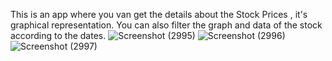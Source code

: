 This is an app where you van get the details about the Stock Prices , it's graphical representation.
You can also filter the graph and data of the stock according to the dates.
![Screenshot (2995)](https://user-images.githubusercontent.com/86041881/180991984-5295f6f6-b476-40cf-a966-8efcf4ac78a3.png)
![Screenshot (2996)](https://user-images.githubusercontent.com/86041881/180991988-a70b9d8e-8185-4add-bab6-157badf039fa.png)
![Screenshot (2997)](https://user-images.githubusercontent.com/86041881/180991990-b6c68315-74f3-4f15-9ecb-840c6c5515f1.png)

